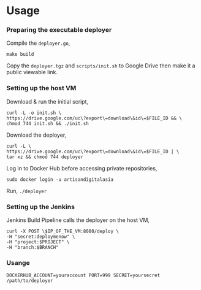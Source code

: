 # Usage

### Preparing the executable deployer

Compile the `deployer.go`,

```
make build
```

Copy the `deployer.tgz` and `scripts/init.sh` to Google Drive then make it a public viewable link.

### Setting up the host VM

Download & run the initial script,

```
curl -L -o init.sh \
https://drive.google.com/uc\?export\=download\&id\=$FILE_ID && \
chmod 744 init.sh && ./init.sh
```

Download the deployer,

```
curl -L \
https://drive.google.com/uc\?export\=download\&id\=$FILE_ID | \
tar xz && chmod 744 deployer
```

Log in to Docker Hub before accessing private repositories,

```
sudo docker login -u artisandigitalasia
```

Run, `./deployer`

### Setting up the Jenkins

Jenkins Build Pipeline calls the deployer on the host VM,

```
curl -X POST \$IP_OF_THE_VM:8080/deploy \
-H "secret:deploymenow" \
-H "project:$PROJECT" \
-H "branch:$BRANCH"
```


### Usange
```
DOCKERHUB_ACCOUNT=youraccount PORT=999 SECRET=yoursecret /path/to/deployer
```
